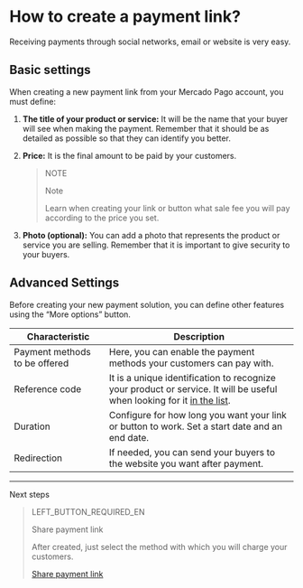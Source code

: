 # How to create a payment link?

Receiving payments through social networks, email or website is very easy.

## Basic settings

When creating a new payment link from your Mercado Pago account, you must define:

1. **The title of your product or service:** It will be the name that your buyer will see when making the payment. Remember that it should be as detailed as possible so that they can identify you better.
2. **Price:** It is the final amount to be paid by your customers.

    > NOTE
    > 
    > Note
    > 
    > Learn when creating your link or button what sale fee you will pay according to the price you set.

3. **Photo (optional):** You can add a photo that represents the product or service you are selling. Remember that it is important to give security to your buyers.

## Advanced Settings
Before creating your new payment solution, you can define other features using the “More options” button.

| **Characteristic** | **Description** |
| --- | --- |
| Payment methods to be offered | Here, you can enable the payment methods your customers can pay with. |
| Reference code | It is a unique identification to recognize your product or service. It will be useful when looking for it [in the list](https://www.mercadopago[FAKER][URL][DOMAIN]/tools/list). |
| Duration | Configure for how long you want your link or button to work. Set a start date and an end date. |
| Redirection | If needed, you can send your buyers to the website you want after payment. |

---
Next steps
> LEFT_BUTTON_REQUIRED_EN
>
> Share payment link
>
> After created, just select the method with which you will charge your customers.
>
> [Share payment link](https://www.mercadopago[FAKER][URL][DOMAIN]/developers/en/guides/online-payments/payment-link/share-button/)